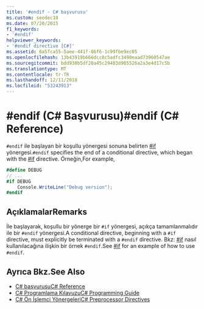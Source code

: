 ```yaml
---
title: '#endif - C# başvurusu'
ms.custom: seodec18
ms.date: 07/20/2015
f1_keywords:
- '#endif'
helpviewer_keywords:
- '#endif directive [C#]'
ms.assetid: 6a5fca55-5aee-441f-86f6-1c99fbe9ec05
ms.openlocfilehash: 13b43919b666dcc8c5adfc3490eaad73960547ae
ms.sourcegitcommit: bdd930b5df20a45c29483d905526a2a3e4d17c5b
ms.translationtype: MT
ms.contentlocale: tr-TR
ms.lasthandoff: 12/11/2018
ms.locfileid: "53243913"
---
```

# <a name="endif-c-reference"></a><span data-ttu-id="e05e1-102">#endif (C# Başvurusu)</span><span class="sxs-lookup"><span data-stu-id="e05e1-102">#endif (C# Reference)</span></span>
<span data-ttu-id="e05e1-103">`#endif` ile başlayan bir koşullu yönergesi sonuna belirten [#if](../../../csharp/language-reference/preprocessor-directives/preprocessor-if.md) yönergesi.</span><span class="sxs-lookup"><span data-stu-id="e05e1-103">`#endif` specifies the end of a conditional directive, which began with the [#if](../../../csharp/language-reference/preprocessor-directives/preprocessor-if.md) directive.</span></span> <span data-ttu-id="e05e1-104">Örneğin,</span><span class="sxs-lookup"><span data-stu-id="e05e1-104">For example,</span></span>  
  
```csharp
#define DEBUG  
// ...  
#if DEBUG  
    Console.WriteLine("Debug version");  
#endif  
```  
  
## <a name="remarks"></a><span data-ttu-id="e05e1-105">Açıklamalar</span><span class="sxs-lookup"><span data-stu-id="e05e1-105">Remarks</span></span>  
 <span data-ttu-id="e05e1-106">İle başlayarak, koşullu bir yönerge bir `#if` yönergesi, açıkça tamamlanmalıdır ile bir `#endif` yönergesi.</span><span class="sxs-lookup"><span data-stu-id="e05e1-106">A conditional directive, beginning with a `#if` directive, must explicitly be terminated with a `#endif` directive.</span></span> <span data-ttu-id="e05e1-107">Bkz: [#if](../../../csharp/language-reference/preprocessor-directives/preprocessor-if.md) nasıl kullanılacağına ilişkin bir örnek `#endif`.</span><span class="sxs-lookup"><span data-stu-id="e05e1-107">See [#if](../../../csharp/language-reference/preprocessor-directives/preprocessor-if.md) for an example of how to use `#endif`.</span></span>  
  
## <a name="see-also"></a><span data-ttu-id="e05e1-108">Ayrıca Bkz.</span><span class="sxs-lookup"><span data-stu-id="e05e1-108">See Also</span></span>

- [<span data-ttu-id="e05e1-109">C# başvurusu</span><span class="sxs-lookup"><span data-stu-id="e05e1-109">C# Reference</span></span>](../../../csharp/language-reference/index.md)  
- [<span data-ttu-id="e05e1-110">C# Programlama Kılavuzu</span><span class="sxs-lookup"><span data-stu-id="e05e1-110">C# Programming Guide</span></span>](../../../csharp/programming-guide/index.md)  
- [<span data-ttu-id="e05e1-111">C# Ön İşlemci Yönergeleri</span><span class="sxs-lookup"><span data-stu-id="e05e1-111">C# Preprocessor Directives</span></span>](../../../csharp/language-reference/preprocessor-directives/index.md)

